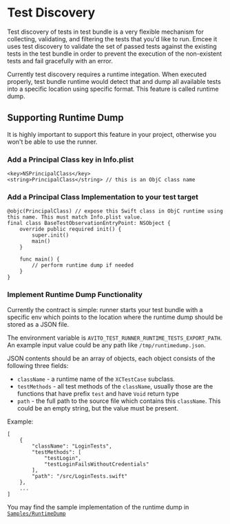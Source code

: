 # Test Discovery

Test discovery of tests in test bundle is a very flexible mechanism for collecting, validating, and filtering the tests that you'd like to run.
Emcee it uses test discovery to validate the set of passed tests against the existing tests in the test bundle in order to prevent the execution
of the non-existent tests and fail gracefully with an error.

Currently test discovery requires a runtime integation. When executed properly, test bundle runtime would detect that and dump all available tests into a specific location using specific format. This feature is called runtime dump.

## Supporting Runtime Dump

It is highly important to support this feature in your project, otherwise you won't be able to use the runner.

### Add a Principal Class key in Info.plist

```
<key>NSPrincipalClass</key>
<string>PrincipalClass</string> // this is an ObjC class name
```

### Add a Principal Class Implementation to your test target

```
@objc(PrincipalClass) // expose this Swift class in ObjC runtime using this name. This must match Info.plist value.
final class BaseTestObservationEntryPoint: NSObject {
    override public required init() {
        super.init()
        main()
    }

    func main() {
        // perform runtime dump if needed
    }
}
```

### Implement Runtime Dump Functionality

Currently the contract is simple: runner starts your test bundle with a specific env which points to the location where the runtime dump 
should be stored as a JSON file.

The environment variable is `AVITO_TEST_RUNNER_RUNTIME_TESTS_EXPORT_PATH`. An example input value could be any path like `/tmp/runtimedump.json`.

JSON contents should be an array of objects, each object consists of the following three fields:

- `className` - a runtime name of the `XCTestCase` subclass.
- `testMethods` - all test methods of the `className`, usually those are the functions that have prefix `test` and have `Void` return type
- `path` - the full path to the source file which contains this `className`. This could be an empty string, but the value must be present.

Example:

```
[
    {
        "className": "LoginTests", 
        "testMethods": [
            "testLogin",
            "testLoginFailsWithoutCredentials"
        ], 
        "path": "/src/LoginTests.swift"
    },
    ...
]
```

You may find the sample implementation of the runtime dump in [`Samples/RuntimeDump`](../../Samples/RuntimeDump)
